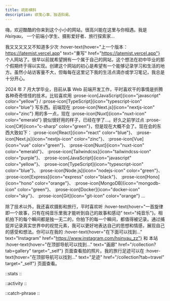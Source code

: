 ```yaml
---
title: 疏影横斜
description: 欲笺心事，独语斜阑。
---
```


嗨，欢迎酷酷的你来到这个小小的网站，很高兴能在这里与你相遇。我是 𝐻𝑠𝑖𝑛𝑦𝑎𝑢， 一个前端小学生、摄影爱好者、旅行探索家...

我又又又又又不知道多少次 :hover-text{hover="上一个版本：https://latemist.vercel.app" text="重写" href="https://latemist.vercel.app"} 个人网站了。很早以前就希望拥有一个属于自己的网站，这个想法在初中毕业的那个假期终于得以实现。创建这个网站的初心是希望有一个能够记录学习和生活的地方。虽然小站访客量不大，但每每在这里记下我的生活点滴亦或学习笔记，我总是十分开心。

2024 年 7 月大学毕业，目前从事 Web 前端开发工作，平时喜欢干的事情是折腾各种奇奇怪怪的技术。比较喜欢用 :prose-icon[JavaScript]{icon="javascript" color="yellow"} / :prose-icon[TypeScript]{icon="typescript-icon" color="blue"} 写东西。前端现在 :prose-icon[Next.js]{icon="nextjs-icon" color="zinc"} 用的多一点，现在 :prose-icon[Nuxt]{icon="nuxt-icon" color="emerald"} 貌似很好用的样子，已经在学了...。好久之前学过点 :prose-icon[C#]{icon="c-sharp" color="green"}，但是现在大概不会了。现在会的东西大致如下：
:prose-icon[React]{icon="react" color="blue"}、
:prose-icon[Next.js]{icon="nextjs-icon" color="zinc"}、
:prose-icon[Vue]{icon="vue" color="green"}、
:prose-icon[Nuxt]{icon="nuxt-icon" color="emerald"}、
:prose-icon[Tailwindcss]{icon="tailwindcss-icon" color="purple"}、
:prose-icon[JavaScript]{icon="javascript" color="yellow"}、
:prose-icon[TypeScript]{icon="typescript-icon" color="blue"}、
:prose-icon[Node.js]{icon="nodejs-icon" color="green"}、
:prose-icon[Express]{icon="express" color="black"}、
:prose-icon[Hono]{icon="hono" color="orange"}、
:prose-icon[MongoDB]{icon="mongodb-icon" color="green"}、
:prose-icon[Docker]{icon="docker-icon" color="sky"}、
:prose-icon[Git]{icon="git-icon" color="orange"} ...

除了技术以外，我还喜欢摄影和旅行，平时喜欢听 :hover-text{hover="一首旋律即一个故事，只有在纯音乐里我才能听到自己的故事和感动" text="纯音乐"}。相机拍下的每个瞬间都是独一无二的，你拍下的每一个瞬间，都值得被记录。通过捕捉并记录真实世界中的视觉元素，我可以更好地表达自己的思想和情感，展现自己的感受和想法。你可以在我的 :hover-text{hover="在下面可以找到..." text="Instagram" href="https://www.instagram.com/hsinyau_zz"} 和 本站 :hover-text{hover="在顶部导航可以找到..." text="画廊" href="/collection?tab=gallery" target="_self"} 页面查看拍的照片。我的旅行足迹可以在 :hover-text{hover="在顶部导航可以找到..." text="足迹" href="/collection?tab=travel" target="_self"} 页面查看。

::stats
::

::activity
::

::catch-phrase
::
